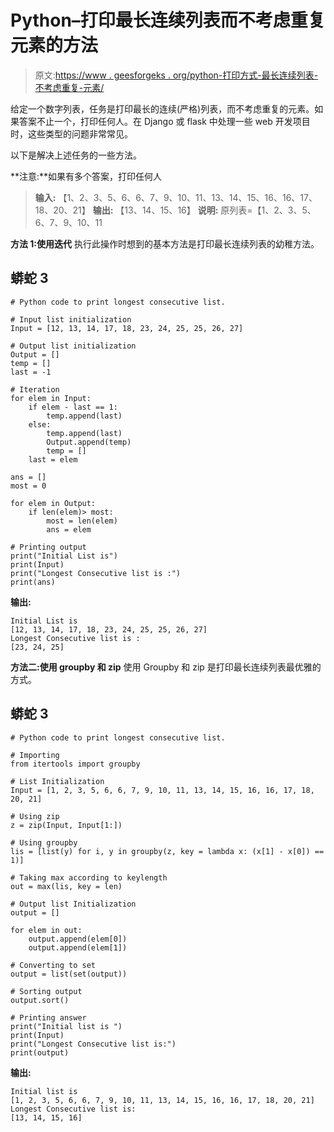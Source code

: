 # Python–打印最长连续列表而不考虑重复元素的方法

> 原文:[https://www . geesforgeks . org/python-打印方式-最长连续列表-不考虑重复-元素/](https://www.geeksforgeeks.org/python-ways-to-print-longest-consecutive-list-without-considering-duplicates-element/)

给定一个数字列表，任务是打印最长的连续(严格)列表，而不考虑重复的元素。如果答案不止一个，打印任何人。在 Django 或 flask 中处理一些 web 开发项目时，这些类型的问题非常常见。

以下是解决上述任务的一些方法。

**注意:**如果有多个答案，打印任何人

> **输入:**
> 【1、2、3、5、6、6、7、9、10、11、13、14、15、16、16、17、18、20、21】
> **输出:**
> 【13、14、15、16】
> **说明:**
> 原列表=【1、2、3、5、6、7、9、10、11

**方法 1:使用迭代**
执行此操作时想到的基本方法是打印最长连续列表的幼稚方法。

## 蟒蛇 3

```
# Python code to print longest consecutive list.

# Input list initialization
Input = [12, 13, 14, 17, 18, 23, 24, 25, 25, 26, 27]

# Output list initialization
Output = []
temp = []
last = -1

# Iteration
for elem in Input:
    if elem - last == 1:
        temp.append(last)
    else:
        temp.append(last)
        Output.append(temp)
        temp = []
    last = elem

ans = []
most = 0

for elem in Output:
    if len(elem)> most:
        most = len(elem)
        ans = elem

# Printing output
print("Initial List is")
print(Input)
print("Longest Consecutive list is :")
print(ans)
```

**输出:**

```
Initial List is
[12, 13, 14, 17, 18, 23, 24, 25, 25, 26, 27]
Longest Consecutive list is :
[23, 24, 25]
```

**方法二:使用 groupby 和 zip**
使用 Groupby 和 zip 是打印最长连续列表最优雅的方式。

## 蟒蛇 3

```
# Python code to print longest consecutive list.

# Importing
from itertools import groupby

# List Initialization
Input = [1, 2, 3, 5, 6, 6, 7, 9, 10, 11, 13, 14, 15, 16, 16, 17, 18, 20, 21]

# Using zip
z = zip(Input, Input[1:])

# Using groupby
lis = [list(y) for i, y in groupby(z, key = lambda x: (x[1] - x[0]) == 1)]

# Taking max according to keylength
out = max(lis, key = len)

# Output list Initialization
output = []

for elem in out:
    output.append(elem[0])
    output.append(elem[1])

# Converting to set
output = list(set(output))

# Sorting output
output.sort()

# Printing answer
print("Initial list is ")
print(Input)
print("Longest Consecutive list is:")
print(output)
```

**输出:**

```
Initial list is 
[1, 2, 3, 5, 6, 6, 7, 9, 10, 11, 13, 14, 15, 16, 16, 17, 18, 20, 21]
Longest Consecutive list is:
[13, 14, 15, 16]
```